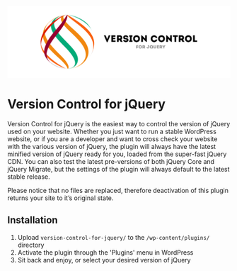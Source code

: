 ![Version Control for jQuery](https://github.com/IversenCarpeNoctem/version-control-for-jquery/blob/master/assets/banner-1544x500.png)

# Version Control for jQuery
Version Control for jQuery is the easiest way to control the version of jQuery used on your website. Whether you just want to run a stable WordPress website, or if you are a developer and want to cross check your website with the various version of jQuery, the plugin will always have the latest minified version of jQuery ready for you, loaded from the super-fast jQuery CDN. You can also test the latest pre-versions of both jQuery Core and jQuery Migrate, but the settings of the plugin will always default to the latest stable release.

Please notice that no files are replaced, therefore deactivation of this plugin returns your site to it’s original state.

## Installation
1. Upload `version-control-for-jquery/` to the `/wp-content/plugins/` directory
2. Activate the plugin through the 'Plugins' menu in WordPress
3. Sit back and enjoy, or select your desired version of jQuery
